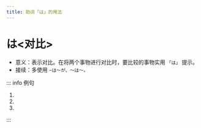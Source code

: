 ```yaml
---
title: 助词「は」的用法
---
```


# は<对比>

- 意义：表示对比。在将两个事物进行对比时，要比较的事物实用 `「は」` 提示。
- 接续：多使用 `~は〜が、〜は〜。`

::: info 例句

1. <grammer-content sentence="「[日本史/にほんし]」**は**[難/むずか]しくなかったです**が**、「[翻訳/ほんやく]」**は**[大変/たいへん]でした。" trans='日本历史不是很难，但是翻译就够呛了。' />
2. <grammer-content sentence="[入学/にゅうがく]**は**[簡単/かんたん]です**が**、[卒業/そつぎょう]**は**難むずかしいです。" trans='入学简单毕业难。' />
3. <grammer-content sentence="姉あね**は**[医者/いしゃ]です**が**、[兄/あに]**は**[公務員/こうむいん]です。" trans='姐姐是医生，哥哥是公务员。' />

:::
